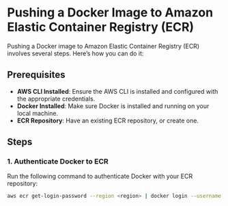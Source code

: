 # Pushing a Docker Image to Amazon Elastic Container Registry (ECR)

Pushing a Docker image to Amazon Elastic Container Registry (ECR) involves several steps. Here’s how you can do it:

## Prerequisites
- **AWS CLI Installed**: Ensure the AWS CLI is installed and configured with the appropriate credentials.
- **Docker Installed**: Make sure Docker is installed and running on your local machine.
- **ECR Repository**: Have an existing ECR repository, or create one.

## Steps

### 1. Authenticate Docker to ECR
Run the following command to authenticate Docker with your ECR repository:
```bash
aws ecr get-login-password --region <region> | docker login --username AWS --password-stdin <aws_account_id>.dkr.ecr.<region>.amazonaws.com
